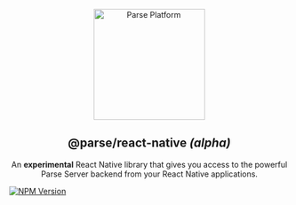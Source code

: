 <p align="center">
  <a href="https://parseplatform.org">
    <img alt="Parse Platform" src="https://user-images.githubusercontent.com/8621344/99892392-6f32dc80-2c42-11eb-8c32-db0fa4a66a81.png" width="200" />
  </a>
</p>

<h2 align="center">@parse/react-native <i>(alpha)</i></h2>

<p align="center">
  An <b>experimental</b> React Native library that gives you access to the powerful Parse Server backend from your React Native applications.
</p>

<a href="https://www.npmjs.com/package/@parse/react-native">
  <img alt="NPM Version" src="https://badge.fury.io/js/%40parse%2Freact-native.svg" />
</a>
